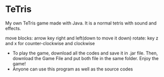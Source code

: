 # TeTris

My own TeTris game made with Java.
It is a normal tetris with sound and effects.

move blocks: arrow key right and left(down to move it down)
rotate: key z and x for counter-clockwise and clockwise

* To play the game, download all the codes and save it in .jar file. Then, download the Game File and 
put both file in the same folder. Enjoy the game!
* Anyone can use this program as well as the source codes
